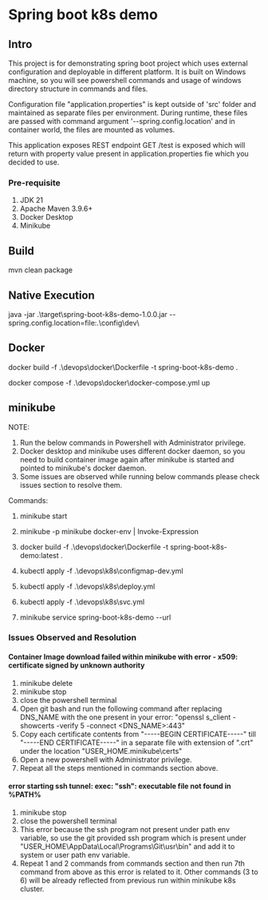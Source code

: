 # Spring boot k8s demo

## Intro

This project is for demonstrating spring boot project which uses external configuration and deployable in different platform. It is built on Windows machine, so you will see powershell commands and usage of windows directory structure in commands and files.

Configuration file "application.properties" is kept outside of 'src' folder and maintained as separate files per environment. During runtime, these files are passed with command argument '--spring.config.location' and in container world, the files are mounted as volumes.

This application exposes REST endpoint GET /test is exposed which will return with property value present in application.properties fie which you decided to use.

### Pre-requisite

1. JDK 21
2. Apache Maven 3.9.6+
3. Docker Desktop
4. Minikube

## Build

mvn clean package

## Native Execution

java -jar .\target\spring-boot-k8s-demo-1.0.0.jar --spring.config.location=file:.\config\dev\


## Docker

docker build -f .\devops\docker\Dockerfile -t spring-boot-k8s-demo .

docker compose -f .\devops\docker\docker-compose.yml up

## minikube

NOTE:
1. Run the below commands in Powershell with Administrator privilege.
2. Docker desktop and minikube uses different docker daemon, so you need to build container image again after minikube is started and pointed to minikube's docker daemon.
3. Some issues are observed while running below commands please check issues section to resolve them.

Commands:

1. minikube start

2. minikube -p minikube docker-env | Invoke-Expression

3. docker build -f .\devops\docker\Dockerfile -t spring-boot-k8s-demo:latest .

4. kubectl apply -f .\devops\k8s\configmap-dev.yml

5. kubectl apply -f .\devops\k8s\deploy.yml 

6. kubectl apply -f .\devops\k8s\svc.yml

7. minikube service spring-boot-k8s-demo --url

### Issues Observed and Resolution

#### Container Image download failed within minikube with error - x509: certificate signed by unknown authority

1. minikube delete
2. minikube stop
3. close the powershell terminal
4. Open git bash and run the following command after replacing DNS_NAME with the one present in your error:  "openssl s_client -showcerts -verify 5 -connect <DNS_NAME>:443"
5. Copy each certificate contents from "-----BEGIN CERTIFICATE-----" till "-----END CERTIFICATE-----" in a separate file with extension of ".crt" under the location "USER_HOME\.minikube\certs"
6. Open a new powershell with Administrator privilege.
7. Repeat all the steps mentioned in commands section above.

#### error starting ssh tunnel: exec: "ssh": executable file not found in %PATH%

1. minikube stop
2. close the powershell terminal
3. This error because the ssh program not present under path env variable, so use the git provided ssh program which is present under "USER_HOME\AppData\Local\Programs\Git\usr\bin" and add it to system or user path env variable.
4. Repeat 1 and 2 commands from commands section and then run 7th command from above as this error is related to it. Other commands (3 to 6) will be already reflected from previous run within minikube k8s cluster.
